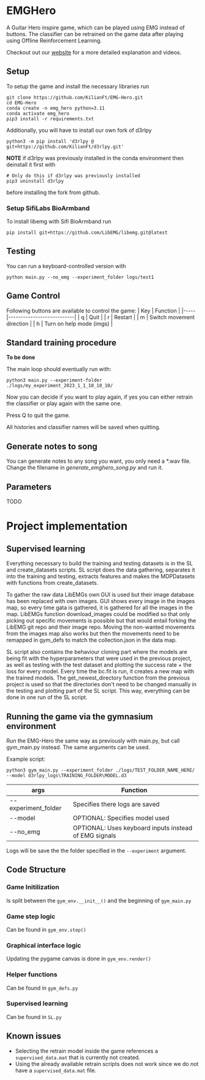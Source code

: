 # EMGHero
A Guitar Hero inspire game, which can be played using EMG instead of buttons. The classifier can be retrained on the game data after playing using Offline Reinforcement Learning.

Checkout out our [website](https://sites.google.com/view/bionic-limb-rl) for a more detailed explanation and videos.

## Setup
To setup the game and install the necessary libraries run
```
git clone https://github.com/KilianFt/EMG-Hero.git
cd EMG-Hero
conda create -n emg_hero python=3.11
conda activate emg_hero
pip3 install -r requirements.txt
```
Additionally, you will have to install our own fork of d3rlpy
```
python3 -m pip install 'd3rlpy @ git+https://github.com/KilianFt/d3rlpy.git'
```
**NOTE** if d3rlpy was previously installed in the conda environment then deinstall it first with
```
# Only do this if d3rlpy was previously installed
pip3 uninstall d3rlpy
```
before installing the fork from github.

### Setup SifiLabs BioArmband
To install libemg with Sifi BioArmband run
```
pip install git+https://github.com/LibEMG/libemg.git@latest
```

## Testing
You can run a keyboard-controlled version with
```
python main.py --no_emg --experiment_folder logs/test1
```

## Game Control
Following buttons are available to control the game:
| Key | Function                  |
|-----|---------------------------|
| q   | Quit                      |
| r   | Restart                   |
| m   | Switch movement direction |
| h   | Turn on help mode (imgs)  |

## Standard training procedure
**To be done**

The main loop should eventually run with:
```
python3 main.py --experiment-folder ./logs/my_experiment_2023_1_1_10_10_10/
```
Now you can decide if you want to play again, if yes you can either retrain the classifier or play again with the same one.

Press Q to quit the game.

All histories and classifier names will be saved when quitting.

## Generate notes to song
You can generate notes to any song you want, you only need a *.wav file. Change the filename in *generate_emghero_song.py* and run it.

## Parameters
TODO

# Project implementation

## Supervised learning 
Everything necessary to build the training and testing datasets is in the SL and create_datasets scripts.
SL script does the data gathering, separates it into the training and testing, extracts features and makes the MDPDatasets with functions from create_datasets.

To gather the raw data LibEMGs own GUI is used but their image database has been replaced with own images.
GUI shows every image in the images map, so every time gata is gathered, it is gathered for all the images in the map. LibEMGs function download_images could be modified so that only picking out specific movements is possible but that would entail forking the LibEMG git repo and their image repo. Moving the non-wanted movements from the images map also works but then the movements need to be remapped in gym_defs to match the collection.json in the data map. 

SL script also contains the behaviour cloning part where the models are being fit with the hyperparameters that were used in the previous project, as well as testing with the test dataset and plotting the success rate + the loss for every model. Every time the bc.fit is run, it creates a new map with the trained models. The get_newest_directory function from the previous project is used so that the directories don't need to be changed manually in the testing and plotting part of the SL script. This way, everything can be done in one run of the SL script.

## Running the game via the gymnasium environment
Run the EMG-Hero the same way as previously with main.py, but call gym_main.py instead. The same arguments can be used.

Example script:
```
python3 gym_main.py --experiment_folder ./logs/TEST_FOLDER_NAME_HERE/ --model d3rlpy_logs\TRAINING_FOLDER\MODEL.d3
```

| args                 | Function                       |
|----------------------|--------------------------------|
| --experiment_folder  | Specifies there logs are saved |
| --model              | OPTIONAL: Specifies model used |
| --no_emg             | OPTIONAL: Uses keyboard inputs instead of EMG signals |

Logs will be save the the folder specified in the `--experiment` argument.

## Code Structure

### Game Initilization
Is split between the `gym_env.__init__()` and the beginning of `gym_main.py`

### Game step logic
Can be found in `gym_env.step()`

### Graphical interface logic
Updating the pygame canvas is done in `gym_env.render()`

### Helper functions 
Can be found in `gym_defs.py`

### Supervised learning
Can be found in `SL.py`


## Known issues
- Selecting the retrain model inside the game references a `supervised_data.mat` that is currently not created.
- Using the already available retrain scripts does not work since we do not have a `supervised_data.mat` file.


